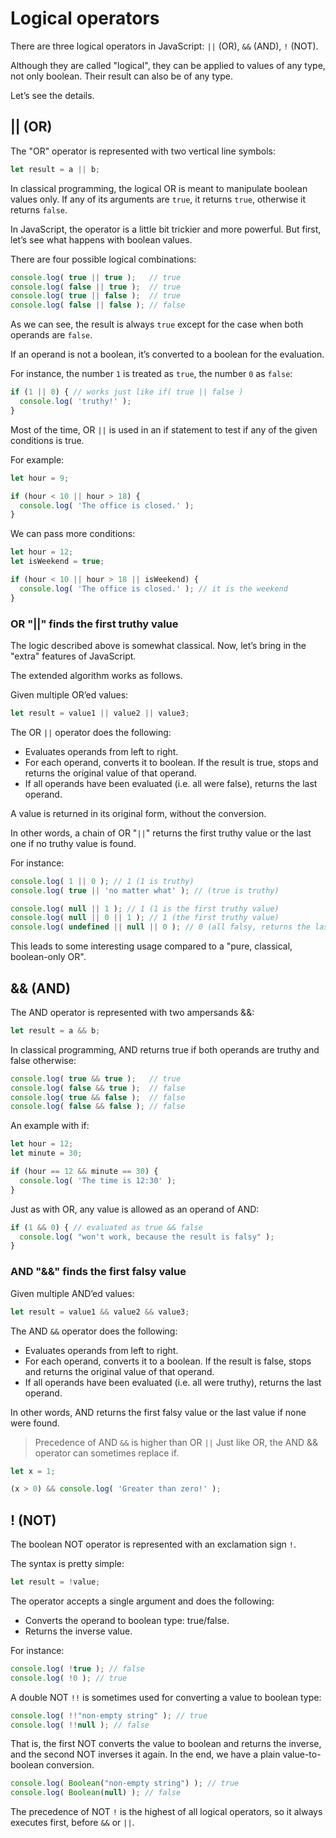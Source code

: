 
# Logical operators #

There are three logical operators in JavaScript: ```||``` (OR), ```&&``` (AND), ```!``` (NOT).

Although they are called "logical", they can be applied to values of any type, not only boolean. Their result can also be of any type.

Let’s see the details.

## || (OR) ##
The "OR" operator is represented with two vertical line symbols:
```javascript
let result = a || b;
```
In classical programming, the logical OR is meant to manipulate boolean values only. If any of its arguments are ```true```, it returns ```true```, otherwise it returns ```false```.

In JavaScript, the operator is a little bit trickier and more powerful. But first, let’s see what happens with boolean values.

There are four possible logical combinations:
```javascript
console.log( true || true );   // true
console.log( false || true );  // true
console.log( true || false );  // true
console.log( false || false ); // false
```
As we can see, the result is always ```true``` except for the case when both operands are ```false```.

If an operand is not a boolean, it’s converted to a boolean for the evaluation.

For instance, the number ```1``` is treated as ```true```, the number ```0``` as ```false```:
```javascript
if (1 || 0) { // works just like if( true || false )
  console.log( 'truthy!' );
}
```
Most of the time, OR ```||``` is used in an if statement to test if any of the given conditions is true.

For example:
```javascript
let hour = 9;

if (hour < 10 || hour > 18) {
  console.log( 'The office is closed.' );
}
```
We can pass more conditions:
```javascript
let hour = 12;
let isWeekend = true;

if (hour < 10 || hour > 18 || isWeekend) {
  console.log( 'The office is closed.' ); // it is the weekend
}
```
### OR "||" finds the first truthy value ###
The logic described above is somewhat classical. Now, let’s bring in the "extra" features of JavaScript.

The extended algorithm works as follows.

Given multiple OR’ed values:
```javascript
let result = value1 || value2 || value3;
```
The OR ```||``` operator does the following:

- Evaluates operands from left to right.
- For each operand, converts it to boolean. If the result is true, stops and returns the original value of that operand.
- If all operands have been evaluated (i.e. all were false), returns the last operand.

A value is returned in its original form, without the conversion.

In other words, a chain of OR "```||```" returns the first truthy value or the last one if no truthy value is found.

For instance:
```javascript
console.log( 1 || 0 ); // 1 (1 is truthy)
console.log( true || 'no matter what' ); // (true is truthy)

console.log( null || 1 ); // 1 (1 is the first truthy value)
console.log( null || 0 || 1 ); // 1 (the first truthy value)
console.log( undefined || null || 0 ); // 0 (all falsy, returns the last value)
```
This leads to some interesting usage compared to a "pure, classical, boolean-only OR".

## && (AND) ##
The AND operator is represented with two ampersands &&:
```javascript
let result = a && b;
```
In classical programming, AND returns true if both operands are truthy and false otherwise:
```javascript
console.log( true && true );   // true
console.log( false && true );  // false
console.log( true && false );  // false
console.log( false && false ); // false
```
An example with if:
```javascript
let hour = 12;
let minute = 30;

if (hour == 12 && minute == 30) {
  console.log( 'The time is 12:30' );
}
```
Just as with OR, any value is allowed as an operand of AND:
```javascript
if (1 && 0) { // evaluated as true && false
  console.log( "won't work, because the result is falsy" );
}
```
### AND "&&" finds the first falsy value ###
Given multiple AND’ed values:
```javascript
let result = value1 && value2 && value3;
```
The AND ```&&``` operator does the following:
- Evaluates operands from left to right.
- For each operand, converts it to a boolean. If the result is false, stops and returns the original value of that operand.
- If all operands have been evaluated (i.e. all were truthy), returns the last operand.

In other words, AND returns the first falsy value or the last value if none were found.

> Precedence of AND ```&&``` is higher than OR ```||```
Just like OR, the AND && operator can sometimes replace if.

```javascript
let x = 1;

(x > 0) && console.log( 'Greater than zero!' );
```

## ! (NOT) ##
The boolean NOT operator is represented with an exclamation sign ```!```.

The syntax is pretty simple:
```javascript
let result = !value;
```
The operator accepts a single argument and does the following:

- Converts the operand to boolean type: true/false.
- Returns the inverse value.

For instance:
```javascript
console.log( !true ); // false
console.log( !0 ); // true
```

A double NOT ```!!``` is sometimes used for converting a value to boolean type:
```javascript
console.log( !!"non-empty string" ); // true
console.log( !!null ); // false
```
That is, the first NOT converts the value to boolean and returns the inverse, and the second NOT inverses it again. In the end, we have a plain value-to-boolean conversion.

```javascript
console.log( Boolean("non-empty string") ); // true
console.log( Boolean(null) ); // false
```

The precedence of NOT ```!``` is the highest of all logical operators, so it always executes first, before ```&&``` or ```||```.








